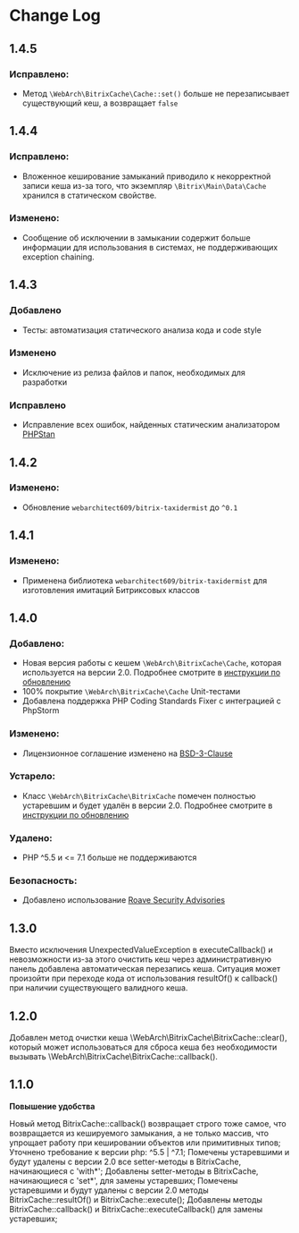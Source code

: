 # Change Log

## 1.4.5

### Исправлено:
- Метод `\WebArch\BitrixCache\Cache::set()` больше не перезаписывает существующий кеш, а возвращает `false`

## 1.4.4

### Исправлено:
- Вложенное кеширование замыканий приводило к некорректной записи кеша из-за того, что экземпляр
    `\Bitrix\Main\Data\Cache` хранился в статическом свойстве.

### Изменено:
- Сообщение об исключении в замыкании содержит больше информации для использования в системах, не поддерживающих
    exception chaining.

## 1.4.3

### Добавлено
- Тесты: автоматизация статического анализа кода и code style

### Изменено
- Исключение из релиза файлов и папок, необходимых для разработки

### Исправлено
- Исправление всех ошибок, найденных статическим анализатором [PHPStan](https://phpstan.org)

## 1.4.2

### Изменено:
- Обновление `webarchitect609/bitrix-taxidermist` до `^0.1` 

## 1.4.1

### Изменено:
- Применена библиотека `webarchitect609/bitrix-taxidermist` для изготовления имитаций Битриксовых классов

## 1.4.0

### Добавлено:
- Новая версия работы с кешем `\WebArch\BitrixCache\Cache`, которая используется на версии 2.0. Подробнее 
    смотрите в [инструкции по обновлению](UPGRADING.md)
- 100% покрытие `\WebArch\BitrixCache\Cache` Unit-тестами
- Добавлена поддержка PHP Coding Standards Fixer с интеграцией с PhpStorm

### Изменено:
- Лицензионное соглашение изменено на [BSD-3-Clause](LICENSE.md)

### Устарело:
- Класс `\WebArch\BitrixCache\BitrixCache` помечен полностью устаревшим и будет удалён в версии 2.0. Подробнее
    смотрите в [инструкции по обновлению](UPGRADING.md)

### Удалено:
- PHP ^5.5 и <= 7.1 больше не поддерживаются

### Безопасность:
- Добавлено использование [Roave Security Advisories](https://packagist.org/packages/roave/security-advisories)


## 1.3.0

Вместо исключения UnexpectedValueException в executeCallback() и невозможности из-за этого очистить кеш через
административную панель добавлена автоматическая перезапись кеша. Ситуация может произойти при переходе кода от
использования resultOf() к callback() при наличии существующего валидного кеша.


## 1.2.0

Добавлен метод очистки кеша \WebArch\BitrixCache\BitrixCache::clear(), который может использоваться для сброса кеша без
необходимости вызывать \WebArch\BitrixCache\BitrixCache::callback().

## 1.1.0

**Повышение удобства**

Новый метод BitrixCache::callback() возвращает строго тоже самое, что возвращается из кешируемого замыкания, 
а не только массив, что упрощает работу при кешировании объектов или примитивных типов;
Уточнено требование к версии php: ^5.5 | ^7.1;
Помечены устаревшими и будут удалены с версии 2.0 все setter-методы в BitrixCache, начинающиеся с 'with*';
Добавлены setter-методы в BitrixCache, начинающиеся с 'set*', для замены устаревших;
Помечены устаревшими и будут удалены с версии 2.0 методы BitrixCache::resultOf() и BitrixCache::execute();
Добавлены методы BitrixCache::callback() и BitrixCache::executeCallback() для замены устаревших;
